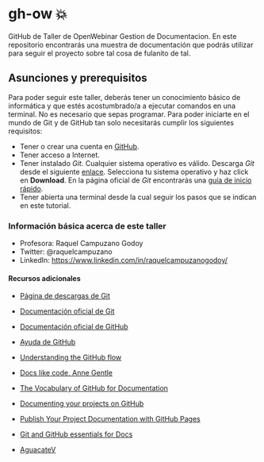 # gh-ow :boom:
GitHub de Taller de OpenWebinar Gestion de Documentacion. 
En este repositorio encontrarás una muestra de documentación que podrás utilizar para seguir el proyecto sobre tal cosa de fulanito de tal.

## Asunciones y prerequisitos

Para poder seguir este taller, deberás tener un conocimiento básico de informática y que estés acostumbrado/a a ejecutar comandos en una terminal. No es necesario que sepas programar. Para poder iniciarte en el mundo de Git y de GitHub tan solo necesitarás cumplir los siguientes requisitos:

- Tener o crear una cuenta en [GitHub](http://github.com/join).
- Tener acceso a Internet.
- Tener instalado *Git*. Cualquier sistema operativo es válido. Descarga *Git* desde el siguiente [enlace](http://git-scm.com/downloads). Selecciona tu sistema operativo y haz click en **Download**. En la página oficial de *Git* encontrarás una [guía de inicio rápido](https://git-scm.com/docs).
- Tener abierta una terminal desde la cual seguir los pasos que se indican en este tutorial.

### Información básica acerca de este taller

* Profesora: Raquel Campuzano Godoy
* Twitter: @raquelcampuzano
* LinkedIn: https://www.linkedin.com/in/raquelcampuzanogodoy/

#### Recursos adicionales
* [Página de descargas de Git](https://git-scm.com/downloads)
* [Documentación oficial de Git](https://git-scm.com/docs)
* [Documentación oficial de GitHub](https://guides.github.com/)
* [Ayuda de GitHub](https://help.github.com/en)
* [Understanding the GitHub flow](https://guides.github.com/introduction/flow/)
* [Docs like code, Anne Gentle](https://www.docslikecode.com/book/)
* [The Vocabulary of GitHub for Documentation](https://www.docslikecode.com/articles/github-for-docs/)
* [Documenting your projects on GitHub](https://guides.github.com/features/wikis/)
* [Publish Your Project Documentation with GitHub Pages](https://github.blog/2016-08-22-publish-your-project-documentation-with-github-pages/)
* [Git and GitHub essentials for Docs](https://docs.microsoft.com/en-us/contribute/git-github-fundamentals)



* [AguacateV](https://github.com/AguacateVelarde)
